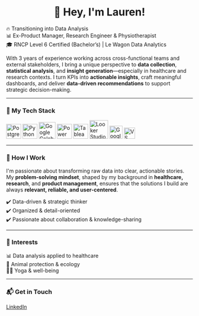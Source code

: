 <h1 align="center">👋 Hey, I'm Lauren!</h1>

🔥 Transitioning into Data Analysis  
📊 Ex-Product Manager, Research Engineer & Physiotherapist  
🎓 RNCP Level 6 Certified (Bachelor’s) | Le Wagon Data Analytics  

With 3 years of experience working across cross-functional teams and external stakeholders, I bring a unique perspective to **data collection**, **statistical analysis**, and **insight generation**—especially in healthcare and research contexts. I turn KPIs into **actionable insights**, craft meaningful dashboards, and deliver **data-driven recommendations** to support strategic decision-making.  

---

### 🚀 My Tech Stack  

<p align="left">
  <img src="https://cdn.jsdelivr.net/gh/devicons/devicon/icons/postgresql/postgresql-original.svg" alt="PostgreSQL" width="40"/>
  <img src="https://cdn.jsdelivr.net/gh/devicons/devicon/icons/python/python-original.svg" alt="Python" width="40"/>
  <img src="https://upload.wikimedia.org/wikipedia/commons/d/d0/Google_Colaboratory_SVG_Logo.svg" alt="Google Colab" width="45"/>
  <img src="https://upload.wikimedia.org/wikipedia/commons/c/cf/New_Power_BI_Logo.svg" alt="Power BI" width="40"/>
  <img src="https://wallpapers.com/images/featured/tableau-logo-png-th525w75z77ccxc9.png" alt="Tableau" width="40"/>
  <img src="https://www.dmit.co.th/wp-content/uploads/2022/10/Looker-Studio-Logo-1024x1024.png" alt="Looker Studio" width="50"/>
  <img src="https://cdn-icons-png.flaticon.com/512/2965/2965327.png" alt="Google Sheets" width="35"/>
  <img src="https://cdn.jsdelivr.net/gh/devicons/devicon/icons/vscode/vscode-original.svg" alt="VS Code" width="30"/>


</p>

---

### 🎯 How I Work  

I'm passionate about transforming raw data into clear, actionable stories. My **problem-solving mindset**, shaped by my background in **healthcare, research**, and **product management**, ensures that the solutions I build are always **relevant, reliable, and user-centered**.

✔️ Data-driven & strategic thinker  
✔️ Organized & detail-oriented  
✔️ Passionate about collaboration & knowledge-sharing  

---

### 🌱 Interests  

📊 Data analysis applied to healthcare  
🐾 Animal protection & ecology  
🧘‍♀️ Yoga & well-being  

---

### 📬 Get in Touch  

[LinkedIn](https://www.linkedin.com/in/lauren-g-4b7371122/)  
